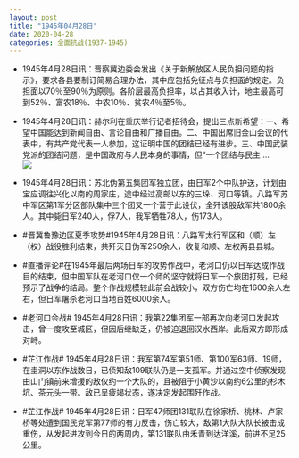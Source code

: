 ```yaml
---
layout: post
title: "1945年04月28日"
date: 2020-04-28
categories: 全面抗战(1937-1945)
---
```


<meta name="referrer" content="no-referrer" />

- 1945年4月28日讯：晋察冀边委会发出《关于新解放区人民负担问题的指示》，要求各县要制订简易合理办法，其中应包括免征点与负担面的规定。负担面以70％至90％为原则。各阶层最高负担率，以占其收入计，地主最高可到52％、富农18％、中农10％、贫农4％至5％。 

- 1945年4月28日讯：赫尔利在重庆举行记者招待会，提出三点新希望：一、希望中国能达到新闻自由、言论自由和广播自由。二、中国出席旧金山会议的代表中，有共产党代表一人参加，这证明中国的团结已经有进步。三、中国武装党派的团结问题，是中国政府与人民本身的事情，但“一个团结与民主 ... <br/><img src="https://wx3.sinaimg.cn/large/aca367d8ly1ge9qers4kyj20c8090q2y.jpg" />

- 1945年4月28日讯：苏北伪第五集团军独立团，由日军2个中队护送，计划由宝应调往兴化以南的周家庄，途中经过高邮以东的三垛、河口等镇。八路军苏中军区第1军分区部队集中三个团又一个营于此设伏，全歼该股敌军共1800余人。其中毙日军240人，俘7人，我军牺牲78人，伤173人。 

- #晋冀鲁豫边区夏季攻势#1945年4月28日讯：八路军太行军区和（顺）左（权）战役胜利结束，共歼灭日伪军250余人，收复和顺、左权两县县城。 

- #直播评论#在1945年最后两场日军的攻势作战中，老河口仍以日军达成作战目的结束，但中国军队在老河口仅一个师的坚守就将日军一个旅团打残，已经预示了战争的结局。整个作战规模较此前会战较小，双方伤亡均在1600余人左右，但日军屠杀老河口当地百姓6000余人。 

- #老河口会战# 1945年4月28日讯：我第22集团军一部再次向老河口发起攻击，曾一度攻至城区，但因后继缺乏，仍被迫退回汉水西岸。此后双方即形成对峙。 

- #芷江作战# 1945年4月28日讯：我军第74军第51师、第100军63师、19师，在圭洞以东作战数日，已侦知敌109联队仍是一支孤军。并通过空中侦察发现由山门镇前来增援的敌仅约一个大队的，且被阻于小黄沙以南约6公里的杉木坑、茶元头一带。敌已呈疲竭状态，遂决定发起围歼作战。 

- #芷江作战# 1945年4月28日讯：日军47师团131联队在徐家桥、桃林、卢家桥等处遭到国民党军第77师的有力反击，伤亡较大，敌第1大队大队长被击成重伤，从发起进攻到今日的两周内，第131联队由禾青到达洋溪，前进不足25公里。 

